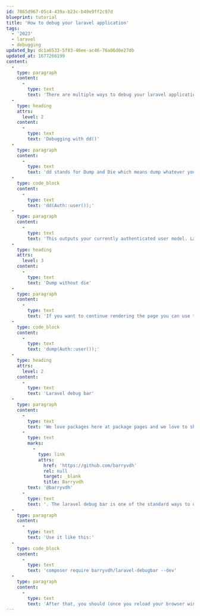 ```yaml
---
id: 7865d967-05c4-439a-b23c-b49e9ff2c97d
blueprint: tutorial
title: 'How to debug your laravel application'
tags:
  - '2023'
  - laravel
  - debugging
updated_by: dc1a6533-5f83-46ee-ac46-76a06d0e27db
updated_at: 1677266199
content:
  -
    type: paragraph
    content:
      -
        type: text
        text: 'There are multiple ways to debug your laravel applications. This tutorial will show you various solutions and the benefits of each. Starting off with the easiest!'
  -
    type: heading
    attrs:
      level: 2
    content:
      -
        type: text
        text: 'Debugging with dd()'
  -
    type: paragraph
    content:
      -
        type: text
        text: 'dd stands for Dump and Die which means dump whatever you pass into the dd function and stop all script execution after this. You would use it like this:'
  -
    type: code_block
    content:
      -
        type: text
        text: 'dd(Auth::user());'
  -
    type: paragraph
    content:
      -
        type: text
        text: 'This outputs your currently authenticated user model. Laravel even gives it nice formatting for free!'
  -
    type: heading
    attrs:
      level: 3
    content:
      -
        type: text
        text: 'Dump without die'
  -
    type: paragraph
    content:
      -
        type: text
        text: 'If you want to continue rendering the page you can use the dump method as that does not stop executing the script. You would use it like this:'
  -
    type: code_block
    content:
      -
        type: text
        text: 'dump(Auth::user());'
  -
    type: heading
    attrs:
      level: 2
    content:
      -
        type: text
        text: 'Laravel debug bar'
  -
    type: paragraph
    content:
      -
        type: text
        text: 'We love packages here at package pages and we love to shout out a fellow package creator '
      -
        type: text
        marks:
          -
            type: link
            attrs:
              href: 'https://github.com/barryvdh'
              rel: null
              target: _blank
              title: Barryvdh
        text: '@barryvdh'
      -
        type: text
        text: '. The laravel debug bar is one of the standard ways to debug a laravel application. '
  -
    type: paragraph
    content:
      -
        type: text
        text: 'Use it like this:'
  -
    type: code_block
    content:
      -
        type: text
        text: 'composer require barryvdh/laravel-debugbar --dev'
  -
    type: paragraph
    content:
      -
        type: text
        text: 'After that, you should (once you reload your browser window) see a new bar at the bottom of the screen. Open it up and see all the new information you have. For us, the "Queries" tab is great as it shows the direct queries made to the database. This way you can see if any queries are slowing your page load down.'
---
```

